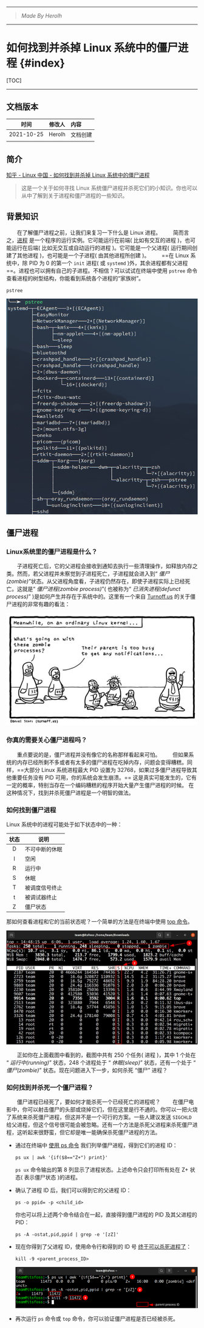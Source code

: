 ----------------------------------------------
> *Made By Herolh*
----------------------------------------------

# 如何找到并杀掉 Linux 系统中的僵尸进程 {#index}

[TOC]



 







--------------------------------------------

## 文档版本

|    时间    | 修改人 | 内容     |
| :--------: | :----: | :------- |
| 2021-10-25 | Herolh | 文档创建 |
|            |        |          |



## 简介

[知乎 - Linux 中国 - 如何找到并杀掉 Linux 系统中的僵尸进程](https://zhuanlan.zhihu.com/p/425381927)

> 这是一个关于如何寻找 Linux 系统僵尸进程并杀死它们的小知识。你也可以从中了解到关于进程和僵尸进程的一些知识。



## 背景知识
&emsp;&emsp;在了解僵尸进程之前，让我们来复习一下什么是 Linux 进程。
&emsp;&emsp;简而言之，[进程](https://link.zhihu.com/?target=https%3A//tldp.org/LDP/tlk/kernel/processes.html) 是一个程序的运行实例。它可能运行在前端( 比如有交互的进程 )，也可能运行在后端( 比如无交互或自动运行的进程 )。它可能是一个父进程( 运行期间创建了其他进程 )，也可能是一个子进程( 由其他进程所创建 )。
&emsp;&emsp;==在 Linux 系统中，除 PID 为 0 的第一个 `init` 进程( 或 `systemd` )外，其余进程都有父进程==。进程也可以拥有自己的子进程。不相信？可以试试在终端中使用 `pstree` 命令查看进程的树型结构，你能看到系统各个进程的“家族树”。

```shell
pstree
```

![image-20211025162833473](.assets/image-20211025162833473.png)





## 僵尸进程

### Linux系统里的僵尸进程是什么？

&emsp;&emsp;子进程死亡后，它的父进程会接收到通知去执行一些清理操作，如释放内存之类。然而，若父进程并未察觉到子进程死亡，子进程就会进入到“ *僵尸(zombie)*”状态。从父进程角度看，子进程仍然存在，即使子进程实际上已经死亡。这就是“ *僵尸进程(zombie process)*”( 也被称为“ *已消失进程(defunct process)*” )是如何产生并存在于系统中的。这里有一个来自 [Turnoff.us](https://link.zhihu.com/?target=https%3A//turnoff.us/geek/zombie-processes/) 的关于僵尸进程的非常有趣的看法：

![img](.assets/v2-a7cf1248676794d74d0e9ff08dfe8c18_720w.jpg)





### 你真的需要关心僵尸进程吗？
&emsp;&emsp;重点要说的是，僵尸进程并没有像它的名称那样看起来可怕。
&emsp;&emsp;但如果系统的内存已经所剩不多或者有太多的僵尸进程在吃掉内存，问题会变得糟糕。同样，==大部分 Linux 系统进程最大 PID 设置为 32768，如果过多僵尸进程导致其他重要任务没有 PID 可用，你的系统会发生崩溃。==
这是真实可能发生的，它有一定的概率，特别当存在一个编码糟糕的程序开始大量产生僵尸进程的时候。
在这种情况下，找到并杀死僵尸进程是一个明智的做法。





### 如何找到僵尸进程

Linux 系统中的进程可能处于如下状态中的一种：

| 状态 | 说明           |
| :--: | -------------- |
|  D   | 不可中断的休眠 |
|  I   | 空闲           |
|  R   | 运行中         |
|  S   | 休眠           |
|  T   | 被调度信号终止 |
|  t   | 被调试器终止   |
|  Z   | 僵尸状态       |

那如何查看进程和它的当前状态呢？一个简单的方法是在终端中使用 [top 命令](https://link.zhihu.com/?target=https%3A//linuxhandbook.com/top-command/)。

![img](.assets/v2-1263dab3e537e3e1967406421c13916c_720w.jpg)

&emsp;&emsp;正如你在上面截图中看到的，截图中共有 250 个任务( 进程 )，其中 1 个处在 “ *运行中(running)*” 状态，248 个进程处于 “ *休眠(sleep)*” 状态，还有一个处于 “ *僵尸(zombie)*” 状态。现在问题进入下一步，如何杀死 “僵尸” 进程？





### 如何找到并杀死一个僵尸进程？
&emsp;&emsp;僵尸进程已经死了，要如何才能杀死一个已经死亡的进程呢？
&emsp;&emsp;在僵尸电影中，你可以射击僵尸的头部或烧掉它们，但在这里是行不通的。你可以一把火烧了系统来杀死僵尸进程，但这并不是一个可行的方案。一些人建议发送 `SIGCHLD` 给父进程，但这个信号很可能会被忽略。还有一个方法是杀死父进程来杀死僵尸进程，这听起来很野蛮，但它却是唯一能确保杀死僵尸进程的方法。

- 通过在终端中 [使用 ps 命令](https://link.zhihu.com/?target=https%3A//linuxhandbook.com/ps-command/) 我们列举僵尸进程，得到它们的进程 ID：

    ```shell
    ps ux | awk '{if($8=="Z+") print}'
    ```

    `ps ux` 命令输出的第 8 列显示了进程状态。上述命令只会打印所有处在 Z+ 状态( 表示僵尸状态 )的进程。

- 确认了进程 ID 后，我们可以得到它的父进程 ID：

    ```shell
    ps -o ppid= -p <child_id>
    ```

    你也可以将上述两个命令结合在一起，直接得到僵尸进程的 PID 及其父进程的 PID：

    ```shell
    ps -A -ostat,pid,ppid | grep -e '[zZ]'
    ```

- 现在你得到了父进程 ID，使用命令行和得到的 ID 号 [终于可以杀死进程了](https://link.zhihu.com/?target=https%3A//itsfoss.com/how-to-find-the-process-id-of-a-program-and-kill-it-quick-tip/)：

    ```shell
    kill -9 <parent_process_ID>
    ```

    ![img](.assets/v2-fd721d1b99db9701e19c20a8d30e6c00_720w.jpg)

- 再次运行 `ps` 命令或 `top` 命令，你可以验证僵尸进程是否已经被杀死。



